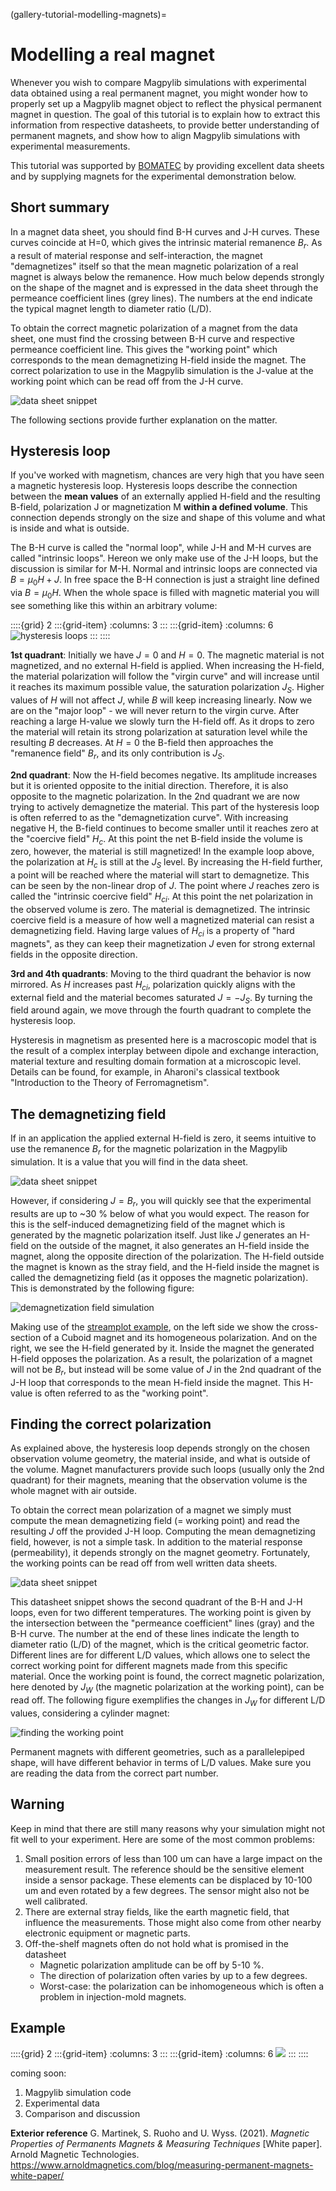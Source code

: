 (gallery-tutorial-modelling-magnets)=

# Modelling a real magnet

Whenever you wish to compare Magpylib simulations with experimental data obtained using a real permanent magnet, you might wonder how to properly set up a Magpylib magnet object to reflect the physical permanent magnet in question. The goal of this tutorial is to explain how to extract this information from respective datasheets, to provide better understanding of permanent magnets, and show how to align Magpylib simulations with experimental measurements.

This tutorial was supported by [BOMATEC](https://www.bomatec.com/de) by providing excellent data sheets and by supplying magnets for the experimental demonstration below.

## Short summary

In a magnet data sheet, you should find B-H curves and J-H curves. These curves coincide at H=0, which gives the intrinsic material remanence $B_r$. As a result of material response and self-interaction, the magnet "demagnetizes" itself so that the mean magnetic polarization of a real magnet is always below the remanence. How much below depends strongly on the shape of the magnet and is expressed in the data sheet through the permeance coefficient lines (grey lines). The numbers at the end indicate the typical magnet length to diameter ratio (L/D).

To obtain the correct magnetic polarization of a magnet from the data sheet, one must find the crossing between B-H curve and respective permeance coefficient line. This gives the "working point" which corresponds to the mean demagnetizing H-field inside the magnet. The correct polarization to use in the Magpylib simulation is the J-value at the working point which can be read off from the J-H curve.

![data sheet snippet](../../../_static/images/gallery_tutorial_magnet_datasheet2.png)

The following sections provide further explanation on the matter.

## Hysteresis loop

If you've worked with magnetism, chances are very high that you have seen a magnetic hysteresis loop. Hysteresis loops describe the connection between the **mean values** of an externally applied H-field and the resulting B-field, polarization J or magnetization M **within a defined volume**. This connection depends strongly on the size and shape of this volume and what is inside and what is outside.

The B-H curve is called the "normal loop", while J-H and M-H curves are called "intrinsic loops". Hereon we only make use of the J-H loops, but the discussion is similar for M-H. Normal and intrinsic loops are connected via $B = \mu_0 H + J$. In free space the B-H connection is just a straight line defined via $B = \mu_0 H$. When the whole space is filled with magnetic material you will see something like this within an arbitrary volume:

::::{grid} 2
:::{grid-item}
:columns: 3
:::
:::{grid-item}
:columns: 6
![hysteresis loops](../../../_static/images/gallery_tutorial_magnet_hysteresis.png)
:::
::::

**1st quadrant**: Initially we have $J=0$ and $H=0$. The magnetic material is not magnetized, and no external H-field is applied. When increasing the H-field, the material polarization will follow the "virgin curve" and will increase until it reaches its maximum possible value, the saturation polarization $J_S$. Higher values of $H$ will not affect $J$, while $B$ will keep increasing linearly. Now we are on the "major loop" - we will never return to the virgin curve. After reaching a large H-value we slowly turn the H-field off. As it drops to zero the material will retain its strong polarization at saturation level while the resulting $B$ decreases. At $H = 0$ the B-field then approaches the "remanence field" $B_r$, and its only contribution is $J_S$.

**2nd quadrant**: Now the H-field becomes negative. Its amplitude increases but it is oriented opposite to the initial direction. Therefore, it is also opposite to the magnetic polarization. In the 2nd quadrant we are now trying to actively demagnetize the material. This part of the hysteresis loop is often referred to as the "demagnetization curve". With increasing negative H, the B-field continues to become smaller until it reaches zero at the "coercive field" $H_c$. At this point the net B-field inside the volume is zero, however, the material is still magnetized! In the example loop above, the polarization at $H_c$ is still at the $J_S$ level. By increasing the H-field further, a point will be reached where the material will start to demagnetize. This can be seen by the non-linear drop of $J$. The point where $J$ reaches zero is called the "intrinsic coercive field" $H_{ci}$. At this point the net polarization in the observed volume is zero. The material is demagnetized. The intrinsic coercive field is a measure of how well a magnetized material can resist a demagnetizing field. Having large values of $H_{ci}$ is a property of "hard magnets", as they can keep their magnetization $J$ even for strong external fields in the opposite direction.

**3rd and 4th quadrants**: Moving to the third quadrant the behavior is now mirrored. As $H$ increases past $H_{ci}$, polarization quickly aligns with the external field and the material becomes saturated $J=-J_S$. By turning the field around again, we move through the fourth quadrant to complete the hysteresis loop.

Hysteresis in magnetism as presented here is a macroscopic model that is the result of a complex interplay between dipole and exchange interaction, material texture and resulting domain formation at a microscopic level. Details can be found, for example, in Aharoni's classical textbook "Introduction to the Theory of Ferromagnetism".

## The demagnetizing field

If in an application the applied external H-field is zero, it seems intuitive to use the remanence $B_r$ for the magnetic polarization in the Magpylib simulation. It is a value that you will find in the data sheet.

![data sheet snippet](../../../_static/images/gallery_tutorial_magnet_table.png)

However, if considering $J=B_r$, you will quickly see that the experimental results are up to ~30 % below of what you would expect. The reason for this is the self-induced demagnetizing field of the magnet which is generated by the magnetic polarization itself. Just like $J$ generates an H-field on the outside of the magnet, it also generates an H-field inside the magnet, along the opposite direction of the polarization. The H-field outside the magnet is known as the stray field, and the H-field inside the magnet is called the demagnetizing field (as it opposes the magnetic polarization). This is demonstrated by the following figure:

![demagnetization field simulation](../../../_static/images/gallery_tutorial_magnet_fieldcomparison.png)

Making use of the [streamplot example](gallery-vis-mpl-streamplot), on the left side we show the cross-section of a Cuboid magnet and its homogeneous polarization. And on the right, we see the H-field generated by it. Inside the magnet the generated H-field opposes the polarization. As a result, the polarization of a magnet will not be $B_r$, but instead will be some value of $J$ in the 2nd quadrant of the J-H loop that corresponds to the mean H-field inside the magnet. This H-value is often referred to as the "working point".

## Finding the correct polarization

As explained above, the hysteresis loop depends strongly on the chosen observation volume geometry, the material inside, and what is outside of the volume. Magnet manufacturers provide such loops (usually only the 2nd quadrant) for their magnets, meaning that the observation volume is the whole magnet with air outside.

To obtain the correct mean polarization of a magnet we simply must compute the mean demagnetizing field (= working point) and read the resulting $J$ off the provided J-H loop. Computing the mean demagnetizing field, however, is not a simple task. In addition to the material response (permeability), it depends strongly on the magnet geometry. Fortunately, the working points can be read off from well written data sheets.

![data sheet snippet](../../../_static/images/gallery_tutorial_magnet_datasheet.png)

This datasheet snippet shows the second quadrant of the B-H and J-H loops, even for two different temperatures. The working point is given by the intersection between the "permeance coefficient" lines (gray) and the B-H curve. The number at the end of these lines indicate the length to diameter ratio (L/D) of the magnet, which is the critical geometric factor. Different lines are for different L/D values, which allows one to select the correct working point for different magnets made from this specific material. Once the working point is found, the correct magnetic polarization, here denoted by $J_W$ (the magnetic polarization at the working point), can be read off. The following figure exemplifies the changes in $J_W$ for different L/D values, considering a cylinder magnet:

![finding the working point](../../../_static/images/gallery_tutorial_magnet_LDratio.png)

Permanent magnets with different geometries, such as a parallelepiped shape, will have different behavior in terms of L/D values. Make sure you are reading the data from the correct part number.
## Warning

Keep in mind that there are still many reasons why your simulation might not fit well to your experiment. Here are some of the most common problems:

1. Small position errors of less than 100 um can have a large impact on the measurement result. The reference should be the sensitive element inside a sensor package. These elements can be displaced by 10-100 um and even rotated by a few degrees. The sensor might also not be well calibrated.
2. There are external stray fields, like the earth magnetic field, that influence the measurements. Those might also come from other nearby electronic equipment or magnetic parts.
3. Off-the-shelf magnets often do not hold what is promised in the datasheet
    - Magnetic polarization amplitude can be off by 5-10 %.
    - The direction of polarization often varies by up to a few degrees.
    - Worst-case: the polarization can be inhomogeneous which is often a problem in injection-mold magnets.

## Example

::::{grid} 2
:::{grid-item}
:columns: 3
:::
:::{grid-item}
:columns: 6
![](../../../_static/images/gallery_icon_WIP.png)
:::
::::

coming soon:
1. Magpylib simulation code
2. Experimental data
3. Comparison and discussion

**Exterior reference**
G. Martinek, S. Ruoho and U. Wyss. (2021). *Magnetic Properties of Permanents Magnets & Measuring Techniques* [White paper]. Arnold Magnetic Technologies. https://www.arnoldmagnetics.com/blog/measuring-permanent-magnets-white-paper/